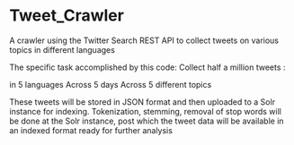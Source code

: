 # Tweet_Crawler
A crawler using the Twitter Search REST API to collect tweets on various topics in different languages

The specific task accomplished by this code:
Collect half a million tweets :

in 5 languages
Across 5 days
Across 5 different topics

These tweets will be stored in JSON format and then uploaded to a Solr instance for indexing.
Tokenization, stemming, removal of stop words will be done at the Solr instance, 
post which the tweet data will be available in an indexed format ready for further analysis